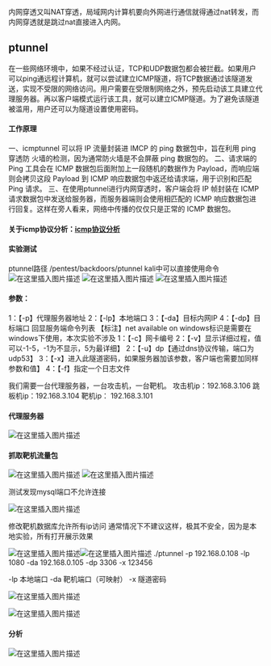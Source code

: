 内网穿透又叫NAT穿透，局域网内计算机要向外网进行通信就得通过nat转发，而内网穿透就是跳过nat直接进入内网。
## ptunnel
在一些网络环境中，如果不经过认证，TCP和UDP数据包都会被拦截。如果用户可以ping通远程计算机，就可以尝试建立ICMP隧道，将TCP数据通过该隧道发送，实现不受限的网络访问。用户需要在受限制网络之外，预先启动该工具建立代理服务器。再以客户端模式运行该工具，就可以建立ICMP隧道。为了避免该隧道被滥用，用户还可以为隧道设置使用密码。

#### 工作原理
一、icmptunnel 可以将 IP 流量封装进 IMCP 的 ping 数据包中，旨在利用 ping 穿透防
火墙的检测，因为通常防火墙是不会屏蔽 ping 数据包的。
二、请求端的 Ping 工具会在 ICMP 数据包后面附加上一段随机的数据作为 Payload，而响应端则会拷贝这段 Payload 到 ICMP 响应数据包中返还给请求端，用于识别和匹配 Ping 请求。
三、在使用ptunnel进行内网穿透时，客户端会将 IP 帧封装在 ICMP 请求数据包中发送给服务器，而服务器端则会使用相匹配的 ICMP 响应数据包进行回复。这样在旁人看来，网络中传播的仅仅只是正常的 ICMP 数据包。

#### 关于icmp协议分析：[icmp协议分析](https://blog.csdn.net/qq_38626043/article/details/103857077)

#### 实验测试
ptunnel路径
/pentest/backdoors/ptunnel
kali中可以直接使用命令
![在这里插入图片描述](https://img-blog.csdnimg.cn/20200220174038710.png?x-oss-process=image/watermark,type_ZmFuZ3poZW5naGVpdGk,shadow_10,text_aHR0cHM6Ly9ibG9nLmNzZG4ubmV0L3FxXzM4NjI2MDQz,size_16,color_FFFFFF,t_70)
![在这里插入图片描述](https://img-blog.csdnimg.cn/20200220175251971.png?x-oss-process=image/watermark,type_ZmFuZ3poZW5naGVpdGk,shadow_10,text_aHR0cHM6Ly9ibG9nLmNzZG4ubmV0L3FxXzM4NjI2MDQz,size_16,color_FFFFFF,t_70)
![在这里插入图片描述](https://img-blog.csdnimg.cn/2020022017534747.png?x-oss-process=image/watermark,type_ZmFuZ3poZW5naGVpdGk,shadow_10,text_aHR0cHM6Ly9ibG9nLmNzZG4ubmV0L3FxXzM4NjI2MDQz,size_16,color_FFFFFF,t_70)
#### 参数：

1：【-p】代理服务器地址
2：【-lp】本地端口
3：【-da】目标内网IP
4：【-dp】目标端口
回显服务端命令列表
【标注】net available on windows标识是需要在windows下使用，本次实验不涉及
1：【-c】网卡编号
2：【-v】显示详细过程，值可以-1-5，-1为不显示，5为最详细】
2：【-u】dp【通过dns协议传输，端口为udp53】
3：【-x】进入此隧道密码，如果服务器加该参数，客户端也需要加同样参数和值】
4：【-f】指定一个日志文件



我们需要一台代理服务器，一台攻击机，一台靶机。
攻击机ip：192.168.3.106
跳板机ip：192.168.3.104
靶机ip：    192.168.3.101

#### 代理服务器
![在这里插入图片描述](https://img-blog.csdnimg.cn/2020022017560752.png?x-oss-process=image/watermark,type_ZmFuZ3poZW5naGVpdGk,shadow_10,text_aHR0cHM6Ly9ibG9nLmNzZG4ubmV0L3FxXzM4NjI2MDQz,size_16,color_FFFFFF,t_70)
#### 抓取靶机流量包
![在这里插入图片描述](https://img-blog.csdnimg.cn/20200220175736663.png?x-oss-process=image/watermark,type_ZmFuZ3poZW5naGVpdGk,shadow_10,text_aHR0cHM6Ly9ibG9nLmNzZG4ubmV0L3FxXzM4NjI2MDQz,size_16,color_FFFFFF,t_70)
![在这里插入图片描述](https://img-blog.csdnimg.cn/20200220175844776.png?x-oss-process=image/watermark,type_ZmFuZ3poZW5naGVpdGk,shadow_10,text_aHR0cHM6Ly9ibG9nLmNzZG4ubmV0L3FxXzM4NjI2MDQz,size_16,color_FFFFFF,t_70)

测试发现mysql端口不允许连接

![在这里插入图片描述](https://img-blog.csdnimg.cn/20200220182029457.png?x-oss-process=image/watermark,type_ZmFuZ3poZW5naGVpdGk,shadow_10,text_aHR0cHM6Ly9ibG9nLmNzZG4ubmV0L3FxXzM4NjI2MDQz,size_16,color_FFFFFF,t_70)

修改靶机数据库允许所有ip访问
通常情况下不建议这样，极其不安全，因为是本地实验，所有打开展示效果

![在这里插入图片描述](https://img-blog.csdnimg.cn/20200220182102789.png)![在这里插入图片描述](https://img-blog.csdnimg.cn/20200220182210501.png?x-oss-process=image/watermark,type_ZmFuZ3poZW5naGVpdGk,shadow_10,text_aHR0cHM6Ly9ibG9nLmNzZG4ubmV0L3FxXzM4NjI2MDQz,size_16,color_FFFFFF,t_70)
./ptunnel -p 192.168.0.108 -lp 1080 -da 192.168.0.105 -dp 3306 -x 123456

-lp 本地端口
-da 靶机端口（可映射）
-x 隧道密码

![在这里插入图片描述](https://img-blog.csdnimg.cn/20200220182219264.png?x-oss-process=image/watermark,type_ZmFuZ3poZW5naGVpdGk,shadow_10,text_aHR0cHM6Ly9ibG9nLmNzZG4ubmV0L3FxXzM4NjI2MDQz,size_16,color_FFFFFF,t_70)



![在这里插入图片描述](https://img-blog.csdnimg.cn/20200220182223654.png?x-oss-process=image/watermark,type_ZmFuZ3poZW5naGVpdGk,shadow_10,text_aHR0cHM6Ly9ibG9nLmNzZG4ubmV0L3FxXzM4NjI2MDQz,size_16,color_FFFFFF,t_70)

#### 分析
![在这里插入图片描述](https://img-blog.csdnimg.cn/20200220182232229.png)
